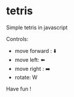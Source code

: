 # tetris
Simple tetris in javascript

Controls:
- move forward : ⬇️
- move left: ⬅️
- move right : ➡️
- rotate: W

Have fun !
